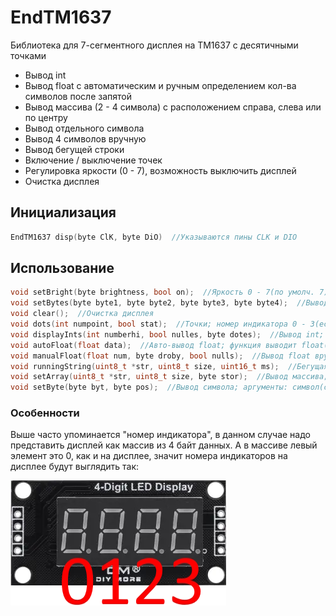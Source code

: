 # EndTM1637
Библиотека для 7-сегментного дисплея на TM1637 с десятичными точками

- Вывод int
- Вывод float с автоматическим и ручным определением кол-ва символов после запятой
- Вывод массива (2 - 4 символа) с расположением справа, слева или по центру
- Вывод отдельного символа
- Вывод 4 символов вручную
- Вывод бегущей строки
- Включение / выключение точек
- Регулировка яркости (0 - 7), возможность выключить дисплей
- Очистка дисплея

## Инициализация
```cpp
EndTM1637 disp(byte ClK, byte DiO)  //Указываются пины CLK и DIO
```
## Использование
```cpp
void setBright(byte brightness, bool on);  //Яркость 0 - 7(по умолч. 7), подстветка включена - 1 или 0(по умолч. 1)
void setBytes(byte byte1, byte byte2, byte byte3, byte byte4);  //Вывод 4 символов вручную(см. список символов в EndTM1637.h)
void clear();  //Очистка дисплея
void dots(int numpoint, bool stat);  //Точки; номер индикатора 0 - 3(если -1 то все точки погаснут), состояние точки 0 или 1(по умолч. 1)
void displayInts(int numberhi, bool nulles, byte dotes);  //Вывод int; аргументы: число int(numberhi), нули слева(1 - вкл, по умолч. 0 - выкл), точки(не используется, вспомогательный аргумент для вывода float)
void autoFloat(float data);  //Авто-вывод float; функция выводит float(data) так, чтобы оно заняло весь дисплей
void manualFloat(float num, byte droby, bool nulls);  //Вывод float вручную; доп. указывается кол-во знаков после запятой, возможность вывести нули слева как в displayInts
void runningString(uint8_t *str, uint8_t size, uint16_t ms);  //Бегущая строка; аргументы: си-строка, размер строки, время в мс между движениями символов
void setArray(uint8_t *str, uint8_t size, byte stor);  //Вывод массива; аргументы: си-строка, размер строки, выравнивание слева, справа или по центру(_LEFT(по умолч.), _RIGHT, _MIDDLE)
void setByte(byte byt, byte pos);  //Вывод символа; аргументы: символ(список см. в EndTM1637.h), номер индикатора
```
### Особенности
Выше часто упоминается "номер индикатора", в данном случае надо представить дисплей как массив из 4 байт данных. А в массиве левый элемент это 0, как и на дисплее, 
значит номера индикаторов на дисплее будут выглядить так:

![disp](docs/disp.jpg)
